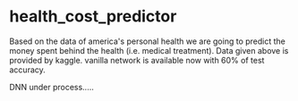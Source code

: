 # health_cost_predictor

Based on the data of america's personal health we are going to predict the money spent behind the health (i.e. medical treatment). Data given above is provided by kaggle.
vanilla network is available now with 60% of test accuracy.

DNN under process.....
